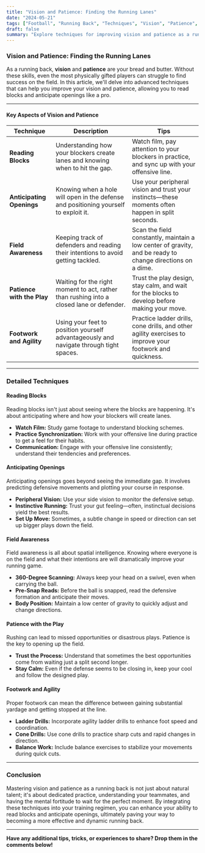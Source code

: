 ```yaml
---
title: "Vision and Patience: Finding the Running Lanes"
date: "2024-05-21"
tags: ["Football", "Running Back", "Techniques", "Vision", "Patience", "Coaching", "Player Development"]
draft: false
summary: "Explore techniques for improving vision and patience as a running back, including reading blocks and anticipating openings."
---
```


### Vision and Patience: Finding the Running Lanes

As a running back, **vision** and **patience** are your bread and butter. Without these skills, even the most physically gifted players can struggle to find success on the field. In this article, we'll delve into advanced techniques that can help you improve your vision and patience, allowing you to read blocks and anticipate openings like a pro.

---

#### Key Aspects of Vision and Patience

| Technique                | Description                                                                                   | Tips                                                                                                                                            |
|--------------------------|-----------------------------------------------------------------------------------------------|------------------------------------------------------------------------------------------------------------------------------------------------| 
| **Reading Blocks**       | Understanding how your blockers create lanes and knowing when to hit the gap.                 | Watch film, pay attention to your blockers in practice, and sync up with your offensive line.                                                  | 
| **Anticipating Openings**| Knowing when a hole will open in the defense and positioning yourself to exploit it.           | Use your peripheral vision and trust your instincts—these moments often happen in split seconds.                                               | 
| **Field Awareness**      | Keeping track of defenders and reading their intentions to avoid getting tackled.             | Scan the field constantly, maintain a low center of gravity, and be ready to change directions on a dime.                                       | 
| **Patience with the Play**| Waiting for the right moment to act, rather than rushing into a closed lane or defender.      | Trust the play design, stay calm, and wait for the blocks to develop before making your move.                                                   |
| **Footwork and Agility** | Using your feet to position yourself advantageously and navigate through tight spaces.        | Practice ladder drills, cone drills, and other agility exercises to improve your footwork and quickness.                                         |

---

### Detailed Techniques

#### Reading Blocks

Reading blocks isn't just about seeing where the blocks are happening. It's about anticipating where and how your blockers will create lanes. 

* **Watch Film:** Study game footage to understand blocking schemes.
* **Practice Synchronization:** Work with your offensive line during practice to get a feel for their habits.
* **Communication:** Engage with your offensive line consistently; understand their tendencies and preferences.

#### Anticipating Openings

Anticipating openings goes beyond seeing the immediate gap. It involves predicting defensive movements and plotting your course in response.

* **Peripheral Vision:** Use your side vision to monitor the defensive setup.
* **Instinctive Running:** Trust your gut feeling—often, instinctual decisions yield the best results.
* **Set Up Move:** Sometimes, a subtle change in speed or direction can set up bigger plays down the field.

#### Field Awareness

Field awareness is all about spatial intelligence. Knowing where everyone is on the field and what their intentions are will dramatically improve your running game.

* **360-Degree Scanning:** Always keep your head on a swivel, even when carrying the ball.
* **Pre-Snap Reads:** Before the ball is snapped, read the defensive formation and anticipate their moves.
* **Body Position:** Maintain a low center of gravity to quickly adjust and change directions.

#### Patience with the Play

Rushing can lead to missed opportunities or disastrous plays. Patience is the key to opening up the field.

* **Trust the Process:** Understand that sometimes the best opportunities come from waiting just a split second longer.
* **Stay Calm:** Even if the defense seems to be closing in, keep your cool and follow the designed play.

#### Footwork and Agility

Proper footwork can mean the difference between gaining substantial yardage and getting stopped at the line.

* **Ladder Drills:**
  Incorporate agility ladder drills to enhance foot speed and coordination.
* **Cone Drills:**
  Use cone drills to practice sharp cuts and rapid changes in direction.
* **Balance Work:**
  Include balance exercises to stabilize your movements during quick cuts.

---

### Conclusion

Mastering vision and patience as a running back is not just about natural talent; it's about dedicated practice, understanding your teammates, and having the mental fortitude to wait for the perfect moment. By integrating these techniques into your training regimen, you can enhance your ability to read blocks and anticipate openings, ultimately paving your way to becoming a more effective and dynamic running back.

---

**Have any additional tips, tricks, or experiences to share? Drop them in the comments below!**

```